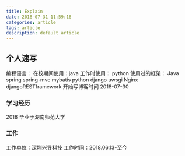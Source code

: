```yaml
---
title: Explain
date: 2018-07-31 11:59:16
categories: article
tags: article
description: default article
---
```

## 个人速写
编程语言：
	在校期间使用：java
	工作时使用： python
使用过的框架：
	Java	spring  spring-mvc mybatis
	python	django uwsgi Nginx djangoRESTframework
开始写博客时间 2018-07-30
### 学习经历
2018 毕业于湖南师范大学
### 工作
工作单位：深圳兴导科技
工作时间：2018.06.13-至今